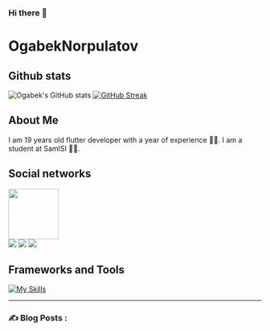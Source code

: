 ### Hi there 👋
# OgabekNorpulatov
## Github stats
![Ogabek's GitHub stats](https://github-readme-stats.vercel.app/api?username=ogabek0909&show_icons=true&theme=tokyonight)
[![GitHub Streak](http://github-readme-streak-stats.herokuapp.com?user=ogabek0909&theme=dark&background=000000)](https://git.io/streak-stats)



## About Me 
I am 19 years old flutter developer with a year of experience :man_technologist:. I am a student at SamISI :man_student:. 


## Social networks
<div id="header" ">
  <img src="https://media.giphy.com/media/M9gbBd9nbDrOTu1Mqx/giphy.gif" width="100"/>
</div >
<a href="https://t.me/ogabek_norpulatov"><img src="https://img.shields.io/badge/Telegram-2CA5E0?style=for-the-badge&logo=telegram&logoColor=white"/></a>
<a href="https://www.codewars.com/users/ogabek0909"><img src="https://img.shields.io/badge/codewars-DD915F?style=for-the-badge&logo=codewars&logoColor=white"/></a>
<a href="https://www.instagram.com/users/norpulatovogabek"><img src="https://img.shields.io/badge/Instagram-eb4034?style=for-the-badge&logo=instagram&logoColor=white"/></a>


## Frameworks and Tools
[![My Skills](https://skillicons.dev/icons?i=dart,flutter,androidstudio,firebase,vscode,github,py,figma,instagram,twitter,linkedin,linux,postman)](https://skillicons.dev)

---

### :writing_hand: Blog Posts :
<!-- BLOG-POST-LIST:START -->
<!-- BLOG-POST-LIST:END -->

<!--
**ogabek0909/ogabek0909** is a ✨ _special_ ✨ repository because its `README.md` (this file) appears on your GitHub profile.

Here are some ideas to get you started:

- 🔭 I’m currently working on ...
- 🌱 I’m currently learning ...
- 👯 I’m looking to collaborate on ...
- 🤔 I’m looking for help with ...
- 💬 Ask me about ...
- 📫 How to reach me: ...
- 😄 Pronouns: ...
- ⚡ Fun fact: ...
-->
